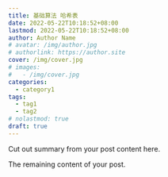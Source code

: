 ```yaml
---
title: 基础算法 哈希表
date: 2022-05-22T10:18:52+08:00
lastmod: 2022-05-22T10:18:52+08:00
author: Author Name
# avatar: /img/author.jpg
# authorlink: https://author.site
cover: /img/cover.jpg
# images:
#   - /img/cover.jpg
categories:
  - category1
tags:
  - tag1
  - tag2
# nolastmod: true
draft: true
---
```


Cut out summary from your post content here.

<!--more-->

The remaining content of your post.
